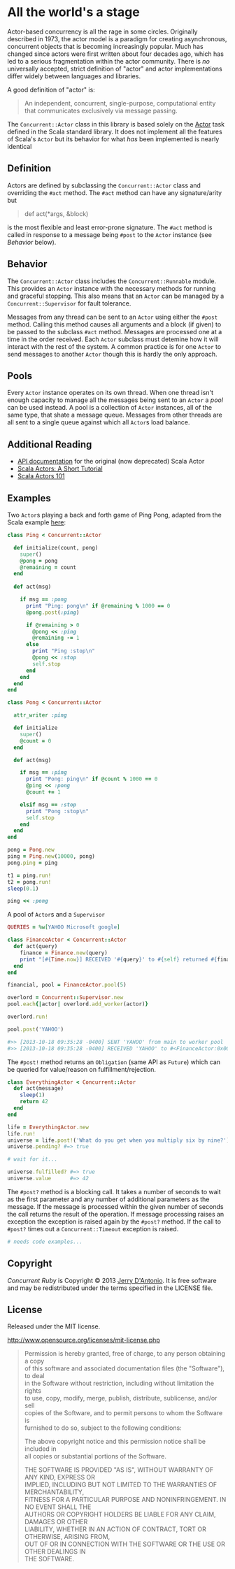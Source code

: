 # All the world's a stage

Actor-based concurrency is all the rage in some circles. Originally described in
1973, the actor model is a paradigm for creating asynchronous, concurrent objects
that is becoming increasingly popular. Much has changed since actors were first
written about four decades ago, which has led to a serious fragmentation within
the actor community. There is *no* universally accepted, strict definition of
"actor" and actor implementations differ widely between languages and libraries.

A good definition of "actor" is:

> An independent, concurrent, single-purpose, computational entity that
> communicates exclusively via message passing.

The `Concurrent::Actor` class in this library is based solely on the
[Actor](http://www.scala-lang.org/api/current/index.html#scala.actors.Actor) task
defined in the Scala standard library. It does not implement all the features of
Scala's `Actor` but its behavior for what *has* been implemented is nearly identical

## Definition

Actors are defined by subclassing the `Concurrent::Actor` class and overriding the
`#act` method. The `#act` method can have any signature/arity but

> def act(*args, &block)

is the most flexible and least error-prone signature. The `#act` method is called in
response to a message being `#post` to the `Actor` instance (see *Behavior* below).

## Behavior

The `Concurrent::Actor` class includes the `Concurrent::Runnable` module. This provides
an `Actor` instance with the necessary methods for running and graceful stopping.
This also means that an `Actor` can be managed by a `Concurrent::Supervisor` for
fault tolerance.

Messages from any thread can be sent to an `Actor` using either the `#post` method. Calling
this method causes all arguments and a block (if given) to be passed to the subclass `#act`
method. Messages are processed one at a time in the order received. Each `Actor` subclass
must detemine how it will interact with the rest of the system. A common practice is for
one `Actor` to send messages to another `Actor` though this is hardly the only approach.

## Pools

Every `Actor` instance operates on its own thread. When one thread isn't enough capacity
to manage all the messages being sent to an `Actor` a *pool* can be used instead. A pool
is a collection of `Actor` instances, all of the same type, that shate a message queue.
Messages from other threads are all sent to a single queue against which all `Actor`s
load balance.

## Additional Reading

* [API documentation](http://www.scala-lang.org/api/current/index.html#scala.actors.Actor)
  for the original (now deprecated) Scala Actor
* [Scala Actors: A Short Tutorial](http://www.scala-lang.org/old/node/242)
* [Scala Actors 101](http://java.dzone.com/articles/scala-threadless-concurrent)

## Examples

Two `Actor`s playing a back and forth game of Ping Pong, adapted from the Scala example
[here](http://www.somewhere.com/find/the/blog/post):

```ruby
class Ping < Concurrent::Actor

  def initialize(count, pong)
    super()
    @pong = pong
    @remaining = count
  end
  
  def act(msg)

    if msg == :pong
      print "Ping: pong\n" if @remaining % 1000 == 0
      @pong.post(:ping)

      if @remaining > 0
        @pong << :ping
        @remaining -= 1
      else
        print "Ping :stop\n"
        @pong << :stop
        self.stop
      end
    end
  end
end

class Pong < Concurrent::Actor

  attr_writer :ping

  def initialize
    super()
    @count = 0
  end

  def act(msg)

    if msg == :ping
      print "Pong: ping\n" if @count % 1000 == 0
      @ping << :pong
      @count += 1

    elsif msg == :stop
      print "Pong :stop\n"
      self.stop
    end
  end
end

pong = Pong.new
ping = Ping.new(10000, pong)
pong.ping = ping

t1 = ping.run!
t2 = pong.run!
sleep(0.1)

ping << :pong
```

A pool of `Actor`s and a `Supervisor`

```ruby
QUERIES = %w[YAHOO Microsoft google]

class FinanceActor < Concurrent::Actor
  def act(query)
    finance = Finance.new(query)
    print "[#{Time.now}] RECEIVED '#{query}' to #{self} returned #{finance.update.suggested_symbols}\n\n"
  end
end

financial, pool = FinanceActor.pool(5)

overlord = Concurrent::Supervisor.new
pool.each{|actor| overlord.add_worker(actor)}

overlord.run! 

pool.post('YAHOO')

#>> [2013-10-18 09:35:28 -0400] SENT 'YAHOO' from main to worker pool
#>> [2013-10-18 09:35:28 -0400] RECEIVED 'YAHOO' to #<FinanceActor:0x0000010331af70>...
```

The `#post!` method returns an `Obligation` (same API as `Future`) which can be queried
for value/reason on fulfillment/rejection.

```ruby
class EverythingActor < Concurrent::Actor
  def act(message)
    sleep(1)
    return 42
  end
end

life = EverythingActor.new
life.run!
universe = life.post!('What do you get when you multiply six by nine?')
universe.pending? #=> true

# wait for it...

universe.fulfilled? #=> true
universe.value      #=> 42
```

The `#post?` method is a blocking call. It takes a number of seconds to wait as the
first parameter and any number of additional parameters as the message. If the message
is processed within the given number of seconds the call returns the result of the
operation. If message processing raises an exception the exception is raised again
by the `#post?` method. If the call to `#post?` times out a `Concurrent::Timeout`
exception is raised.

```ruby
# needs code examples...
```

## Copyright

*Concurrent Ruby* is Copyright &copy; 2013 [Jerry D'Antonio](https://twitter.com/jerrydantonio).
It is free software and may be redistributed under the terms specified in the LICENSE file.

## License

Released under the MIT license.

http://www.opensource.org/licenses/mit-license.php  

> Permission is hereby granted, free of charge, to any person obtaining a copy  
> of this software and associated documentation files (the "Software"), to deal  
> in the Software without restriction, including without limitation the rights  
> to use, copy, modify, merge, publish, distribute, sublicense, and/or sell  
> copies of the Software, and to permit persons to whom the Software is  
> furnished to do so, subject to the following conditions:  
> 
> The above copyright notice and this permission notice shall be included in  
> all copies or substantial portions of the Software.  
> 
> THE SOFTWARE IS PROVIDED "AS IS", WITHOUT WARRANTY OF ANY KIND, EXPRESS OR  
> IMPLIED, INCLUDING BUT NOT LIMITED TO THE WARRANTIES OF MERCHANTABILITY,  
> FITNESS FOR A PARTICULAR PURPOSE AND NONINFRINGEMENT. IN NO EVENT SHALL THE  
> AUTHORS OR COPYRIGHT HOLDERS BE LIABLE FOR ANY CLAIM, DAMAGES OR OTHER  
> LIABILITY, WHETHER IN AN ACTION OF CONTRACT, TORT OR OTHERWISE, ARISING FROM,  
> OUT OF OR IN CONNECTION WITH THE SOFTWARE OR THE USE OR OTHER DEALINGS IN  
> THE SOFTWARE.  
